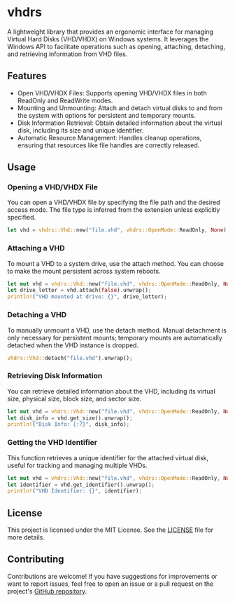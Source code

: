 # vhdrs

A lightweight library that provides an ergonomic interface for managing Virtual Hard Disks (VHD/VHDX) on Windows systems. It leverages the Windows API to facilitate operations such as opening, attaching, detaching, and retrieving information from VHD files.

## Features

- Open VHD/VHDX Files: Supports opening VHD/VHDX files in both ReadOnly and ReadWrite modes.
- Mounting and Unmounting: Attach and detach virtual disks to and from the system with options for persistent and temporary mounts.
- Disk Information Retrieval: Obtain detailed information about the virtual disk, including its size and unique identifier.
- Automatic Resource Management: Handles cleanup operations, ensuring that resources like file handles are correctly released.

## Usage

### Opening a VHD/VHDX File

You can open a VHD/VHDX file by specifying the file path and the desired access mode. The file type is inferred from the extension unless explicitly specified.

```rust
let vhd = vhdrs::Vhd::new("file.vhd", vhdrs::OpenMode::ReadOnly, None).unwrap();
```

### Attaching a VHD

To mount a VHD to a system drive, use the attach method. You can choose to make the mount persistent across system reboots.

```rust
let mut vhd = vhdrs::Vhd::new("file.vhd", vhdrs::OpenMode::ReadOnly, None).unwrap();
let drive_letter = vhd.attach(false).unwrap();
println!("VHD mounted at drive: {}", drive_letter);
```

### Detaching a VHD

To manually unmount a VHD, use the detach method. Manual detachment is only necessary for persistent mounts; temporary mounts are automatically detached when the VHD instance is dropped.

```rust
vhdrs::Vhd::detach("file.vhd").unwrap();
```

### Retrieving Disk Information

You can retrieve detailed information about the VHD, including its virtual size, physical size, block size, and sector size.

```rust
let mut vhd = vhdrs::Vhd::new("file.vhd", vhdrs::OpenMode::ReadOnly, None).unwrap();
let disk_info = vhd.get_size().unwrap();
println!("Disk Info: {:?}", disk_info);
```

### Getting the VHD Identifier

This function retrieves a unique identifier for the attached virtual disk, useful for tracking and managing multiple VHDs.

```rust
let mut vhd = vhdrs::Vhd::new("file.vhd", vhdrs::OpenMode::ReadOnly, None).unwrap();
let identifier = vhd.get_identifier().unwrap();
println!("VHD Identifier: {}", identifier);
```

## License

This project is licensed under the MIT License. See the [LICENSE](LICENSE) file for more details.

## Contributing

Contributions are welcome! If you have suggestions for improvements or want to report issues, feel free to open an issue or a pull request on the project's [GitHub repository](https://github.com/samvdst/vhdrs).
